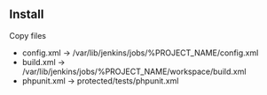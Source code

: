## Install ##
Copy files

* config.xml -> /var/lib/jenkins/jobs/%PROJECT_NAME/config.xml
* build.xml -> /var/lib/jenkins/jobs/%PROJECT_NAME/workspace/build.xml
* phpunit.xml -> protected/tests/phpunit.xml
